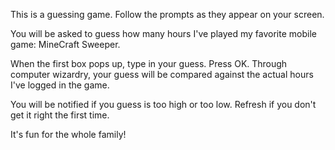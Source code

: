 This is a guessing game. Follow the prompts as they appear on your screen.

You will be asked to guess how many hours I've played my favorite mobile game: MineCraft Sweeper.

When the first box pops up, type in your guess. Press OK. Through computer wizardry, your guess will be compared against the actual hours I've logged in the game.

You will be notified if you guess is too high or too low. Refresh if you don't get it right the first time.

It's fun for the whole family!
